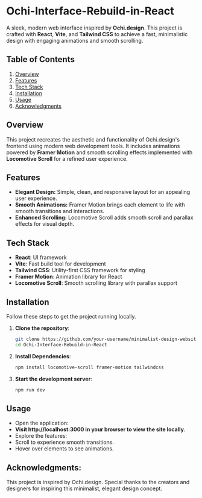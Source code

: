 # Ochi-Interface-Rebuild-in-React

A sleek, modern web interface inspired by **Ochi.design**. This project is crafted with **React**, **Vite**, and **Tailwind CSS** to achieve a fast, minimalistic design with engaging animations and smooth scrolling.

## Table of Contents

1. [Overview](#overview)
2. [Features](#features)
3. [Tech Stack](#tech-stack)
4. [Installation](#installation)
5. [Usage](#usage)
6. [Acknowledgments](#acknowledgments)

## Overview

This project recreates the aesthetic and functionality of Ochi.design's frontend using modern web development tools. It includes animations powered by **Framer Motion** and smooth scrolling effects implemented with **Locomotive Scroll** for a refined user experience.

## Features

- **Elegant Design:** Simple, clean, and responsive layout for an appealing user experience.
- **Smooth Animations:** Framer Motion brings each element to life with smooth transitions and interactions.
- **Enhanced Scrolling:** Locomotive Scroll adds smooth scroll and parallax effects for visual depth.

## Tech Stack

- **React**: UI framework
- **Vite**: Fast build tool for development
- **Tailwind CSS**: Utility-first CSS framework for styling
- **Framer Motion**: Animation library for React
- **Locomotive Scroll**: Smooth scrolling library with parallax support

## Installation

Follow these steps to get the project running locally.

1. **Clone the repository**:
   ```bash
   git clone https://github.com/your-username/minimalist-design-website.git
   cd Ochi-Interface-Rebuild-in-React
   ```
2. **Install Dependencies**:
   ```bash
   npm install locomotive-scroll framer-motion tailwindcss
   ```
3. **Start the development server**:
   ```bash
   npm run dev
   ```

## Usage
  - Open the application:
  - **Visit http://localhost:3000 in your browser to view the site locally**.
  - Explore the features:
  - Scroll to experience smooth transitions.
  - Hover over elements to see animations.

## Acknowledgments:
  This project is inspired by Ochi.design. Special thanks to the creators and designers for inspiring this minimalist, elegant design concept.
